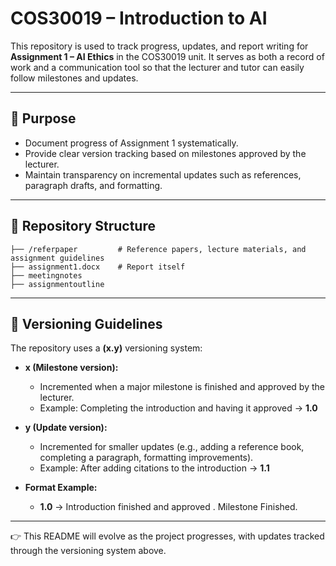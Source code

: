 # COS30019 – Introduction to AI  
This repository is used to track progress, updates, and report writing for **Assignment 1 – AI Ethics** in the COS30019 unit. It serves as both a record of work and a communication tool so that the lecturer and tutor can easily follow milestones and updates.  

---

## 📌 Purpose  
- Document progress of Assignment 1 systematically.  
- Provide clear version tracking based on milestones approved by the lecturer.  
- Maintain transparency on incremental updates such as references, paragraph drafts, and formatting.  

---

## 📂 Repository Structure  
```
├── /referpaper         # Reference papers, lecture materials, and assignment guidelines
├── assignment1.docx    # Report itself
├── meetingnotes
├── assignmentoutline
```

---

## 🔖 Versioning Guidelines  
The repository uses a **(x.y)** versioning system:  

- **x (Milestone version):**  
  - Incremented when a major milestone is finished and approved by the lecturer.  
  - Example: Completing the introduction and having it approved → **1.0**  

- **y (Update version):**  
  - Incremented for smaller updates (e.g., adding a reference book, completing a paragraph, formatting improvements).  
  - Example: After adding citations to the introduction → **1.1**  

- **Format Example:**  
  - **1.0** → Introduction finished and approved . Milestone Finished.
---

👉 This README will evolve as the project progresses, with updates tracked through the versioning system above.  
